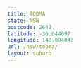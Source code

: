 ```yaml
---
title: TOOMA
state: NSW
postcode: 2642
latitude: -36.044097
longitude: 148.094043
url: /nsw/tooma/
layout: suburb
---
```

